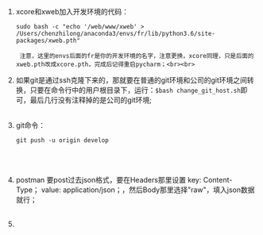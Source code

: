 1. xcore和xweb加入开发环境的代码：

    `sudo bash -c "echo '/web/www/xweb' >   /Users/chenzhilong/anaconda3/envs/fr/lib/python3.6/site-packages/xweb.pth"`

    	注意，这里的envs后面的fr是你的开发环境的名字，注意更换，xcore同理，只是后面的xweb.pth改成xcore.pth，完成后记得重启pycharm；<br><br>

2. 如果git是通过ssh克隆下来的，那就要在普通的git环境和公司的git环境之间转换，只要在命令行中的用户根目录下，运行：`$bash change_git_host.sh`即可，最后几行没有注释掉的是公司的git环境;<br><br>

3. git命令：

   ```shell
   git push -u origin develop
   ```

   <br><br> 

4. postman 要post过去json格式，要在Headers那里设置 key: Content-Type； value: application/json；，然后Body那里选择"raw"，填入json数据就行；<br><br>

5. 

